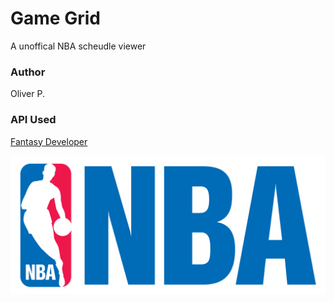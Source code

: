# Game Grid
A unoffical NBA scheudle viewer

### Author
Oliver P.

### API Used
[Fantasy Developer](https://developer.fantasydata.com/)

![Logo](https://raw.githubusercontent.com/olyop/game-grid/master/public/media/logo.png)